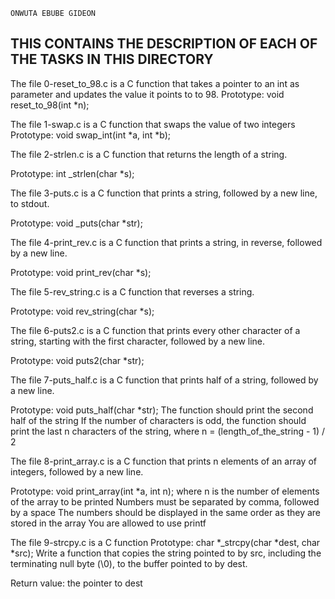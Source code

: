 ```
ONWUTA EBUBE GIDEON
```
## THIS CONTAINS THE DESCRIPTION OF EACH OF THE TASKS IN THIS DIRECTORY

The file 0-reset_to_98.c is a C function that takes a pointer to an int as parameter and updates the value it points to to 98.
Prototype: void reset_to_98(int *n);

The file 1-swap.c is a C function that swaps the value of two integers
Prototype: void swap_int(int *a, int *b);

The file 2-strlen.c is a C function that returns the length of a string.

Prototype: int _strlen(char *s);

The file 3-puts.c is a C function that prints a string, followed by a new line, to stdout.

Prototype: void _puts(char *str);

The file 4-print_rev.c is a C function that prints a string, in reverse, followed by a new line.

Prototype: void print_rev(char *s);

The file 5-rev_string.c is a C function that reverses a string.

Prototype: void rev_string(char *s);

The file 6-puts2.c is a C function that prints every other character of a string, starting with the first character, followed by a new line.

Prototype: void puts2(char *str);

The file 7-puts_half.c is a C function that prints half of a string, followed by a new line.

Prototype: void puts_half(char *str);
The function should print the second half of the string
If the number of characters is odd, the function should print the last n characters of the string, where n = (length_of_the_string - 1) / 2

The file 8-print_array.c is a C function that prints n elements of an array of integers, followed by a new line.

Prototype: void print_array(int *a, int n);
where n is the number of elements of the array to be printed
Numbers must be separated by comma, followed by a space
The numbers should be displayed in the same order as they are stored in the array
You are allowed to use printf

The file 9-strcpy.c is a C function Prototype: char *_strcpy(char *dest, char *src);
Write a function that copies the string pointed to by src, including the terminating null byte (\0), to the buffer pointed to by dest.

Return value: the pointer to dest

